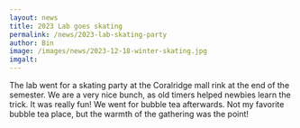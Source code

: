 ```yaml
---
layout: news
title: 2023 Lab goes skating
permalink: /news/2023-lab-skating-party
author: Bin
image: /images/news/2023-12-18-winter-skating.jpg
imgalt:
---
```


The lab went for a skating party at the Coralridge mall rink at the end of the semester. We are a very nice bunch, as old timers helped newbies learn the trick. It was really fun! We went for bubble tea afterwards. Not my favorite bubble tea place, but the warmth of the gathering was the point!
